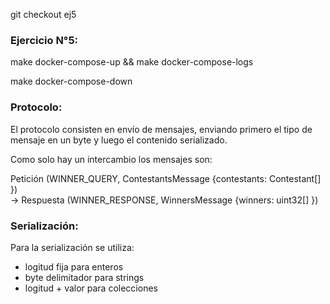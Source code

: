 git checkout ej5

### Ejercicio N°5:

make docker-compose-up && make docker-compose-logs

make docker-compose-down


### Protocolo:

El protocolo consisten en envío de mensajes, enviando primero el tipo de mensaje en un byte y luego el contenido serializado.

Como solo hay un intercambio los mensajes son:

Petición
(WINNER_QUERY, ContestantsMessage {contestants: Contestant[] })  
->
Respuesta
(WINNER_RESPONSE, WinnersMessage {winners: uint32[] })


### Serialización:

Para la serialización se utiliza: 
- logitud fija para enteros
- byte delimitador para strings
- logitud + valor para colecciones

 